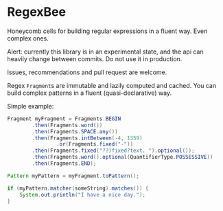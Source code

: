 # RegexBee

Honeycomb cells for building regular expressions in a fluent way.
Even complex ones.

Alert: currently this library is in an experimental state,
and the api can heavily change between commits.
Do not use it in production.

Issues, recommendations and pull request are welcome.

Regex `Fragment`s are immutable and lazily computed and cached.
You can build complex patterns in a fluent (quasi-declarative) way.

Simple example:

```java
Fragment myFragment = Fragments.BEGIN
        .then(Fragments.word())
        .then(Fragments.SPACE.any())
        .then(Fragments.intBetween(-4, 1359)
                .or(Fragments.fixed("-"))
        .then(Fragments.fixed("??)fixed?text. ").optional());
        .then(Fragments.word().optional(QuantifierType.POSSESSIVE))
        .then(Fragments.END);

Pattern myPattern = myFragment.toPattern();

if (myPattern.matcher(someString).matches()) {
    System.out.println("I have a nice day.");
}
```